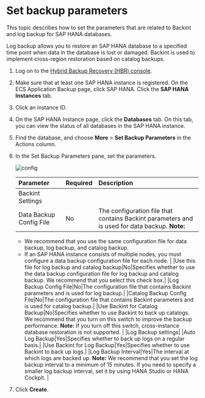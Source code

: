# Set backup parameters

This topic describes how to set the parameters that are related to Backint and log backup for SAP HANA databases.

Log backup allows you to restore an SAP HANA database to a specified time point when data in the database is lost or damaged. Backint is used to implement cross-region restoration based on catalog backups.

1.  Log on to the [Hybrid Backup Recovery \(HBR\) console](https://hbr.console.aliyun.com).

2.  Make sure that at least one SAP HANA instance is registered. On the ECS Application Backup page, click SAP HANA. Click the **SAP HANA Instances** tab.

3.  Click an instance ID.

4.  On the SAP HANA Instance page, click the **Databases** tab. On this tab, you can view the status of all databases in the SAP HANA instance.

5.  Find the database, and choose **More** \> **Set Backup Parameters** in the Actions column.

6.  In the Set Backup Parameters pane, set the parameters.

    ![config](../images/p104569.jpg)

    |Parameter|Required|Description|
    |:--------|--------|:----------|
    |Backint Settings|
    |Data Backup Config File|No|The configuration file that contains Backint parameters and is used for data backup. **Note:**

    -   We recommend that you use the same configuration file for data backup, log backup, and catalog backup.
    -   If an SAP HANA instance consists of multiple nodes, you must configure a data backup configuration file for each node. |
    |Use this file for log backup and catalog backup|No|Specifies whether to use the data backup configuration file for log backup and catalog backup. We recommend that you select this check box.|
    |Log Backup Config File|No|The configuration file that contains Backint parameters and is used for log backup.|
    |Catalog Backup Config File|No|The configuration file that contains Backint parameters and is used for catalog backup.|
    |Use Backint for Catalog Backup|No|Specifies whether to use Backint to back up catalogs. We recommend that you turn on this switch to improve the backup performance. **Note:** If you turn off this switch, cross-instance database restoration is not supported. |
    |Log Backup settings|
    |Auto Log Backup|Yes|Specifies whether to back up logs on a regular basis.|
    |Use Backint for Log Backup|Yes|Specifies whether to use Backint to back up logs.|
    |Log Backup Interval|Yes|The interval at which logs are backed up. **Note:** We recommend that you set the log backup interval to a minimum of 15 minutes. If you need to specify a smaller log backup interval, set it by using HANA Studio or HANA Cockpit. |

7.  Click **Create**.


